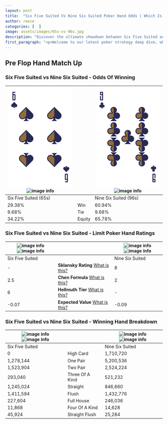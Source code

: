 ```yaml
---
layout: post
title:  "Six Five Suited Vs Nine Six Suited Poker Hand Odds | Which Is The Better Hand In Poker? A Complete Guide"
author: reece
categories: [  ]
image: assets/images/65s-vs-96s.jpg
description: "Discover the ultimate showdown between Six Five Suited and Nine Six Suited in poker! Uncover the odds, strategies, and scenarios where one hand triumphs over the other. Get ready to up your poker game with this thrilling analysis."
first_paragraph: "<p>Welcome to our latest poker strategy deep dive, where we're pitting two distinct hands against each other in a high-stakes showdown: Six Five Suited vs Nine Six Suited.</p><p>In the dynamic world of poker, every decision counts, and knowing which hand holds the upper hand is key to your success at the table.</p><p>In this article, we'll dissect these two hands, explore the scenarios where one dominates the other, and equip you with the knowledge to make strategic choices that can tip the odds in your favor.</p><p>Get ready to unravel the intriguing dynamics of these poker hands and elevate your game to new heights.</p>"
---
```




[comment]: # (sp0)

## Pre Flop Hand Match Up

<div class="table hand-ratings" markdown="1"> 



### Six Five Suited vs Nine Six Suited - Odds Of Winning


    
| ![image info](assets/images/hand1/6.png) ![image info](assets/images/hand1/5s.png) |  | ![image info](assets/images/hand2/9.png) ![image info](assets/images/hand2/6s.png) |
| -------- | -------- | -------- |
| Six Five Suited (65s) |  | Nine Six Suited (96s) |
| 29.38% | Win | 60.94% |
| 9.68% | Tie | 9.68% |
| 34.22% | Equity | 65.78% |




[comment]: # (sp1)



### Six Five Suited vs Nine Six Suited - Limit Poker Hand Ratings


    
| ![image info](https://www.riverpairs.com/assets/images/hand1/6.png) ![image info](https://www.riverpairs.com/assets/images/hand1/5s.png) |  | ![image info](https://www.riverpairs.com/assets/images/hand2/9.png) ![image info](https://www.riverpairs.com/assets/images/hand2/6s.png) |
| -------- | -------- | -------- |
| Six Five Suited |  | Nine Six Suited |
| - | **Sklansky Rating** [What is this?](/sklansky-rating-explained) | 8 |
| 2.5 | **Chen Formula** [What is this?](/chen-formula-explained) | 2 |
| 6 | **Hellmuth Tier** [What is this?](/Hellmuth-tier-explained) | - |
| -0.07 | **Expected Value** [What is this?](/expected-value-explained) | -0.09 |




[comment]: # (sp2)



### Six Five Suited vs Nine Six Suited - Winning Hand Breakdown


    
| ![image info](https://www.riverpairs.com/assets/images/hand1/6.png) ![image info](https://www.riverpairs.com/assets/images/hand1/5s.png) |  | ![image info](https://www.riverpairs.com/assets/images/hand2/9.png) ![image info](https://www.riverpairs.com/assets/images/hand2/6s.png) |
| -------- | -------- | -------- |
| Six Five Suited |  | Nine Six Suited |
| 0 | High Card | 1,710,720 |
| 1,278,144 | One Pair | 5,200,536 |
| 1,523,904 | Two Pair | 2,524,224 |
| 293,040 | Three Of A Kind | 521,232 |
| 1,245,024 | Straight | 846,660 |
| 1,411,584 | Flush | 1,432,776 |
| 227,604 | Full House | 246,036 |
| 11,868 | Four Of A Kind | 14,628 |
| 45,924 | Straight Flush | 25,284 |




[comment]: # (sp3)



</div>

[comment]: # (sp4)



[comment]: # (sp5)

